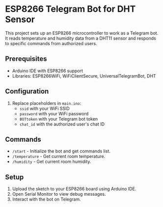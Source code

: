# ESP8266 Telegram Bot for DHT Sensor

This project sets up an ESP8266 microcontroller to work as a Telegram bot. It reads temperature and humidity data from a DHT11 sensor and responds to specific commands from authorized users.

## Prerequisites
- Arduino IDE with ESP8266 support
- Libraries: ESP8266WiFi, WiFiClientSecure, UniversalTelegramBot, DHT

## Configuration
1. Replace placeholders in `main.ino`:
   - `ssid` with your WiFi SSID
   - `password` with your WiFi password
   - `BOTtoken` with your Telegram bot token
   - `chat_id` with the authorized user's chat ID

## Commands
- `/start` - Initialize the bot and get commands list.
- `/temperature` - Get current room temperature.
- `/humidity` - Get current room humidity.

## Setup
1. Upload the sketch to your ESP8266 board using Arduino IDE.
2. Open Serial Monitor to view debug messages.
3. Interact with the bot on Telegram.

